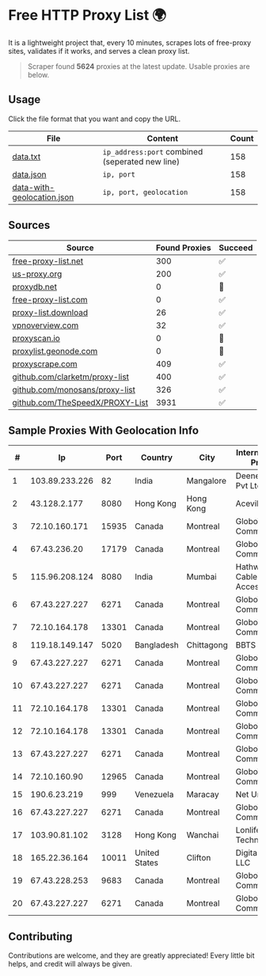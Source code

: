
# Free HTTP Proxy List 🌍

It is a lightweight project that, every 10 minutes, scrapes lots of free-proxy sites, validates if it works, and serves a clean proxy list.


> Scraper found **5624** proxies at the latest update. Usable proxies are below.

## Usage

Click the file format that you want and copy the URL.


|File|Content|Count|
|----|-------|-----|
|[data.txt](https://raw.githubusercontent.com/themiralay/Proxy-List-World/master/data.txt)|`ip_address:port` combined (seperated new line)|158|
|[data.json](https://raw.githubusercontent.com/themiralay/Proxy-List-World/master/data.json)|`ip, port`|158|
|[data-with-geolocation.json](https://raw.githubusercontent.com/themiralay/Proxy-List-World/master/data-with-geolocation.json)|`ip, port, geolocation`|158|

## Sources

|Source|Found Proxies|Succeed|
|------|-------------|-------|
|[free-proxy-list.net](https://free-proxy-list.net)|300|✅|
|[us-proxy.org](https://www.us-proxy.org)|200|✅|
|[proxydb.net](http://proxydb.net)|0|🚫|
|[free-proxy-list.com](https://free-proxy-list.com/?page=&port=&type%5B%5D=http&type%5B%5D=https&up_time=0&search=Search)|0|✅|
|[proxy-list.download](https://www.proxy-list.download/HTTP)|26|✅|
|[vpnoverview.com](https://vpnoverview.com/privacy/anonymous-browsing/free-proxy-servers)|32|✅|
|[proxyscan.io](https://www.proxyscan.io)|0|🚫|
|[proxylist.geonode.com](https://proxylist.geonode.com/api/proxy-list?limit=300&page=1&sort_by=lastChecked&sort_type=desc&protocols=http,https)|0|🚫|
|[proxyscrape.com](https://api.proxyscrape.com/v2/?request=displayproxies&protocol=http&timeout=10000&country=all&ssl=all&anonymity=all)|409|✅|
|[github.com/clarketm/proxy-list](https://raw.githubusercontent.com/clarketm/proxy-list/master/proxy-list-raw.txt)|400|✅|
|[github.com/monosans/proxy-list](https://raw.githubusercontent.com/monosans/proxy-list/main/proxies/http.txt)|326|✅|
|[github.com/TheSpeedX/PROXY-List](https://raw.githubusercontent.com/TheSpeedX/PROXY-List/master/http.txt)|3931|✅|


## Sample Proxies With Geolocation Info

|#|Ip|Port|Country|City|Internet Service Provider|
|-|--|----|-------|----|-------------------------|
|1|103.89.233.226|82|India|Mangalore|Deenet Services Pvt Ltd|
|2|43.128.2.177|8080|Hong Kong|Hong Kong|Aceville Pte.ltd|
|3|72.10.160.171|15935|Canada|Montreal|GloboTech Communications|
|4|67.43.236.20|17179|Canada|Montreal|GloboTech Communications|
|5|115.96.208.124|8080|India|Mumbai|Hathway IP over Cable Internet Access|
|6|67.43.227.227|6271|Canada|Montreal|GloboTech Communications|
|7|72.10.164.178|13301|Canada|Montreal|GloboTech Communications|
|8|119.18.149.147|5020|Bangladesh|Chittagong|BBTS Network|
|9|67.43.227.227|6271|Canada|Montreal|GloboTech Communications|
|10|67.43.227.227|6271|Canada|Montreal|GloboTech Communications|
|11|72.10.164.178|13301|Canada|Montreal|GloboTech Communications|
|12|72.10.164.178|13301|Canada|Montreal|GloboTech Communications|
|13|67.43.227.227|6271|Canada|Montreal|GloboTech Communications|
|14|72.10.160.90|12965|Canada|Montreal|GloboTech Communications|
|15|190.6.23.219|999|Venezuela|Maracay|Net Uno|
|16|67.43.227.227|6271|Canada|Montreal|GloboTech Communications|
|17|103.90.81.102|3128|Hong Kong|Wanchai|Lonlife Technology Co.|
|18|165.22.36.164|10011|United States|Clifton|DigitalOcean, LLC|
|19|67.43.228.253|9683|Canada|Montreal|GloboTech Communications|
|20|67.43.227.227|6271|Canada|Montreal|GloboTech Communications|



## Contributing

Contributions are welcome, and they are greatly appreciated! Every
little bit helps, and credit will always be given.

